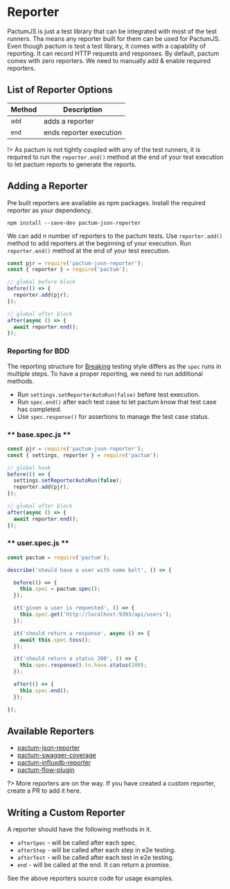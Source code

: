 # Reporter

PactumJS is just a test library that can be integrated with most of the test runners. Tha means any reporter built for them can be used for PactumJS. Even though pactum is test a test library, it comes with a capability of reporting. It can record HTTP requests and responses. By default, pactum comes with zero reporters. We need to manually add & enable required reporters.

## List of Reporter Options

| Method      | Description               |
| ----------  | ------------------------  |
| `add`       | adds a reporter           |
| `end`       | ends reporter execution   |

!> As pactum is not tightly coupled with any of the test runners, it is required to run the `reporter.end()` method at the end of your test execution to let pactum reports to generate the reports.

## Adding a Reporter

Pre built reporters are available as npm packages. Install the required reporter as your dependency.

```shell
npm install --save-dev pactum-json-reporter
```

We can add *n* number of reporters to the pactum tests. Use `reporter.add()` method to add reporters at the beginning of your execution. Run `reporter.end()` method at the end of your test execution.

```js
const pjr = require('pactum-json-reporter');
const { reporter } = require('pactum');

// global before block
before(() => {
  reporter.add(pjr);
});

// global after block
after(async () => {
  await reporter.end();
});
```

### Reporting for BDD

The reporting structure for [Breaking](api-testing?id=testing-style) testing style differs as the `spec` runs in multiple steps. To have a proper reporting, we need to run additional methods.

- Run `settings.setReporterAutoRun(false)` before test execution.
- Run `spec.end()` after each test case to let pactum know that test case has completed.
- Use `spec.response()` for assertions to manage the test case status.

<!-- tabs:start -->

### ** base.spec.js **

```js
const pjr = require('pactum-json-reporter');
const { settings, reporter } = require('pactum');

// global hook
before(() => {
  settings.setReporterAutoRun(false);
  reporter.add(pjr);
});

// global after block
after(async () => {
  await reporter.end();
});
```

### ** user.spec.js **

```js
const pactum = require('pactum');

describe('should have a user with name bolt', () => {

  before(() => {
    this.spec = pactum.spec();
  });

  it('given a user is requested', () => {
    this.spec.get('http://localhost:9393/api/users');
  });

  it('should return a response', async () => {
    await this.spec.toss();
  });

  it('should return a status 200', () => {
    this.spec.response().to.have.status(200);
  });

  after(() => {
    this.spec.end();
  });

});
```

<!-- tabs:end -->

## Available Reporters

* [pactum-json-reporter](https://www.npmjs.com/package/pactum-json-reporter)
* [pactum-swagger-coverage](https://www.npmjs.com/package/pactum-swagger-coverage)
* [pactum-influxdb-reporter](https://www.npmjs.com/package/pactum-influxdb-reporter)
* [pactum-flow-plugin](https://www.npmjs.com/package/pactum-flow-plugin)

?> More reporters are on the way. If you have created a custom reporter, create a PR to add it here.

## Writing a Custom Reporter

A reporter should have the following methods in it.

* `afterSpec` - will be called after each spec.
* `afterStep` - will be called after each step in e2e testing.
* `afterTest` - will be called after each test in e2e testing.
* `end` - will be called at the end. It can return a promise.

See the above reporters source code for usage examples.
